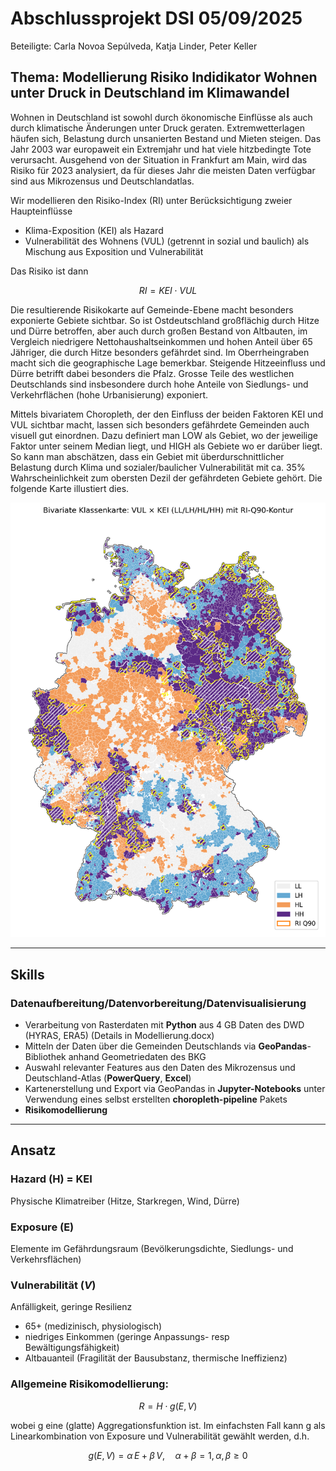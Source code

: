 # Abschlussprojekt DSI 05/09/2025

Beteiligte: Carla Novoa Sepúlveda, Katja Linder, Peter Keller

## Thema: Modellierung Risiko Indidikator Wohnen unter Druck in Deutschland im Klimawandel

Wohnen in Deutschland ist sowohl durch ökonomische Einflüsse als auch durch klimatische Änderungen unter Druck geraten. Extremwetterlagen häufen sich, Belastung 
durch unsanierten Bestand und Mieten steigen. Das Jahr 2003 war europaweit ein Extremjahr und hat viele hitzbedingte Tote verursacht. Ausgehend von der Situation
in Frankfurt am Main, wird das Risiko für 2023 analysiert, da für dieses Jahr die meisten Daten verfügbar sind aus Mikrozensus und Deutschlandatlas.

Wir modellieren den Risiko-Index (RI) unter Berücksichtigung zweier Haupteinflüsse
- Klima-Exposition (KEI) als Hazard
- Vulnerabilität des Wohnens (VUL) (getrennt in sozial und baulich) als Mischung aus Exposition und Vulnerabilität

Das Risiko ist dann
```math
RI = KEI \cdot VUL
```
Die resultierende Risikokarte auf Gemeinde-Ebene macht besonders exponierte Gebiete sichtbar. So ist Ostdeutschland großflächig durch Hitze und Dürre betroffen,
aber auch durch großen Bestand von Altbauten, im Vergleich niedrigere Nettohaushaltseinkommen und hohen Anteil über 65 Jähriger, die durch Hitze besonders gefährdet sind.
Im Oberrheingraben macht sich die geographische Lage bemerkbar. Steigende Hitzeeinfluss und Dürre betrifft dabei besonders die Pfalz.
Grosse Teile des westlichen Deutschlands sind insbesondere durch hohe Anteile von Siedlungs- und Verkehrflächen (hohe Urbanisierung) exponiert.


Mittels bivariatem Choropleth, der den Einfluss der beiden Faktoren KEI und VUL sichtbar macht, lassen sich besonders gefährdete Gemeinden auch visuell gut einordnen.
Dazu definiert man LOW als Gebiet, wo der jeweilige Faktor unter seinem Median liegt, und HIGH als Gebiete wo er darüber liegt. So kann man abschätzen, dass
ein Gebiet mit überdurschnittlicher Belastung durch Klima und sozialer/baulicher Vulnerabilität mit ca. 35% Wahrscheinlichkeit zum obersten Dezil der gefährdeten
Gebiete gehört. Die folgende Karte illustiert dies.

![Risiko-Index (Bivariater Choropleth)](Bivariate_classes_RI_q90_kontur.png)

---

## Skills

### Datenaufbereitung/Datenvorbereitung/Datenvisualisierung
- Verarbeitung von Rasterdaten mit **Python** aus 4 GB Daten des DWD (HYRAS, ERA5) (Details in Modellierung.docx)
- Mitteln der Daten über die Gemeinden Deutschlands via **GeoPandas**-Bibliothek anhand Geometriedaten des BKG
- Auswahl relevanter Features aus den Daten des Mikrozensus und Deutschland-Atlas (**PowerQuery**, **Excel**)
- Kartenerstellung und Export via GeoPandas in **Jupyter-Notebooks** unter Verwendung eines selbst erstellten **choropleth-pipeline** Pakets
- **Risikomodellierung**

---

## Ansatz

### Hazard (**H**) = **KEI**
Physische Klimatreiber (Hitze, Starkregen, Wind, Dürre)

### Exposure (**E**)
Elemente im Gefährdungsraum (Bevölkerungsdichte, Siedlungs- und Verkehrsflächen)

### Vulnerabilität (*V*)
Anfälligkeit, geringe Resilienz
- 65+ (medizinisch, physiologisch)
- niedriges Einkommen (geringe Anpassungs- resp Bewältigungsfähigkeit)
- Altbauanteil (Fragilität der Bausubstanz, thermische Ineffizienz)

### Allgemeine Risikomodellierung:

```math
R =H\cdot g(E,V)
```
wobei g eine (glatte) Aggregationsfunktion ist. Im einfachsten Fall kann g als Linearkombination von Exposure und Vulnerabilität gewählt werden, d.h.
```math
g(E,V)=\alpha\,E+\beta\,V, \quad \alpha+\beta=1, \alpha,\beta\geq 0
```


